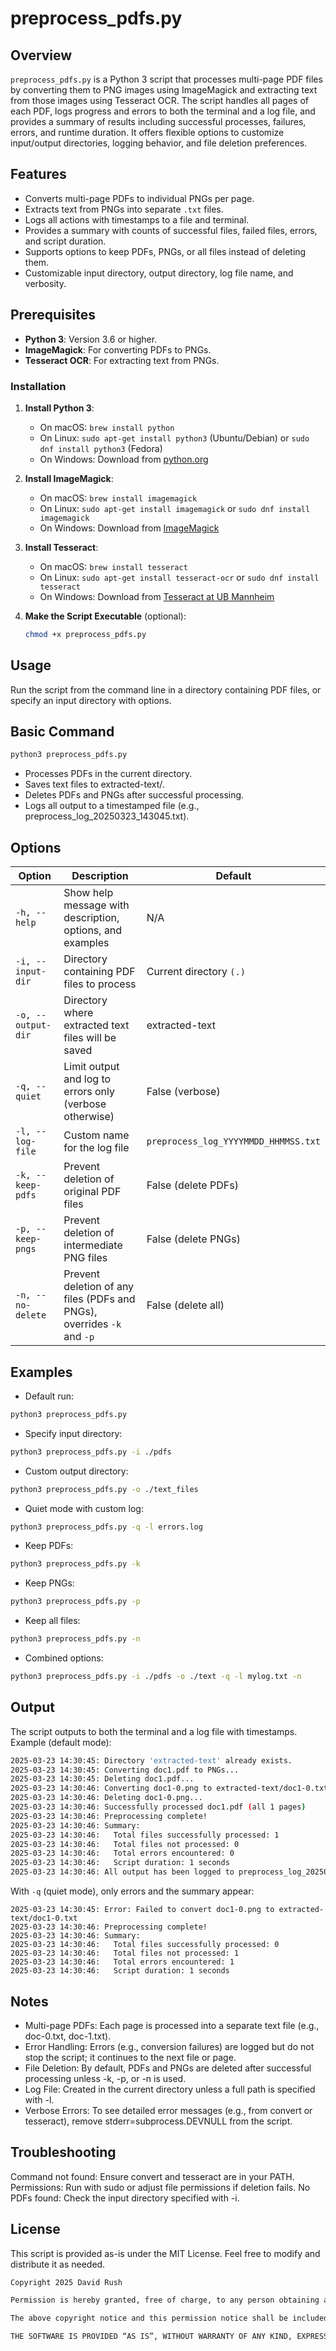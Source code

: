 # preprocess_pdfs.py

## Overview

`preprocess_pdfs.py` is a Python 3 script that processes multi-page PDF files by converting them to PNG images using ImageMagick and extracting text from those images using Tesseract OCR. The script handles all pages of each PDF, logs progress and errors to both the terminal and a log file, and provides a summary of results including successful processes, failures, errors, and runtime duration. It offers flexible options to customize input/output directories, logging behavior, and file deletion preferences.

## Features

- Converts multi-page PDFs to individual PNGs per page.
- Extracts text from PNGs into separate `.txt` files.
- Logs all actions with timestamps to a file and terminal.
- Provides a summary with counts of successful files, failed files, errors, and script duration.
- Supports options to keep PDFs, PNGs, or all files instead of deleting them.
- Customizable input directory, output directory, log file name, and verbosity.

## Prerequisites

- **Python 3**: Version 3.6 or higher.
- **ImageMagick**: For converting PDFs to PNGs.
- **Tesseract OCR**: For extracting text from PNGs.

### Installation

1. **Install Python 3**:
   - On macOS: `brew install python`
   - On Linux: `sudo apt-get install python3` (Ubuntu/Debian) or `sudo dnf install python3` (Fedora)
   - On Windows: Download from [python.org](https://www.python.org/downloads/)

2. **Install ImageMagick**:
   - On macOS: `brew install imagemagick`
   - On Linux: `sudo apt-get install imagemagick` or `sudo dnf install imagemagick`
   - On Windows: Download from [ImageMagick](https://imagemagick.org/script/download.php)

3. **Install Tesseract**:
   - On macOS: `brew install tesseract`
   - On Linux: `sudo apt-get install tesseract-ocr` or `sudo dnf install tesseract`
   - On Windows: Download from [Tesseract at UB Mannheim](https://github.com/UB-Mannheim/tesseract/wiki)

4. **Make the Script Executable** (optional):
   ```bash
   chmod +x preprocess_pdfs.py
   ```

## Usage

Run the script from the command line in a directory containing PDF files, or specify an input directory with options.

## Basic Command

```bash
python3 preprocess_pdfs.py
```
- Processes PDFs in the current directory.
- Saves text files to extracted-text/.
- Deletes PDFs and PNGs after successful processing.
- Logs all output to a timestamped file (e.g., preprocess_log_20250323_143045.txt).

## Options
| Option | Description | Default |
| ------- | ------------ | --------|
| `-h, --help` | Show help message with description, options, and examples | N/A |
| `-i, --input-dir` | Directory containing PDF files to process | Current directory `(.)` |
| `-o, --output-dir` | Directory where extracted text files will be saved | extracted-text |
| `-q, --quiet` | Limit output and log to errors only (verbose otherwise) | False (verbose) |
| `-l, --log-file` | Custom name for the log file | `preprocess_log_YYYYMMDD_HHMMSS.txt` |
| `-k, --keep-pdfs` | Prevent deletion of original PDF files| False (delete PDFs) |
| `-p, --keep-pngs` | Prevent deletion of intermediate PNG files | False (delete PNGs) |
| `-n, --no-delete` | Prevent deletion of any files (PDFs and PNGs), overrides `-k` and `-p` | False (delete all) |

## Examples

- Default run:
```bash
python3 preprocess_pdfs.py
```
- Specify input directory:
```bash
python3 preprocess_pdfs.py -i ./pdfs
```
- Custom output directory:
```bash
python3 preprocess_pdfs.py -o ./text_files
```
- Quiet mode with custom log:
```bash
python3 preprocess_pdfs.py -q -l errors.log
```
- Keep PDFs:
```bash
python3 preprocess_pdfs.py -k
```
- Keep PNGs:
```bash
python3 preprocess_pdfs.py -p
```
- Keep all files:
```bash
python3 preprocess_pdfs.py -n
```
- Combined options:
```bash
python3 preprocess_pdfs.py -i ./pdfs -o ./text -q -l mylog.txt -n
```

## Output

The script outputs to both the terminal and a log file with timestamps. Example (default mode):

```bash
2025-03-23 14:30:45: Directory 'extracted-text' already exists.
2025-03-23 14:30:45: Converting doc1.pdf to PNGs...
2025-03-23 14:30:45: Deleting doc1.pdf...
2025-03-23 14:30:46: Converting doc1-0.png to extracted-text/doc1-0.txt...
2025-03-23 14:30:46: Deleting doc1-0.png...
2025-03-23 14:30:46: Successfully processed doc1.pdf (all 1 pages)
2025-03-23 14:30:46: Preprocessing complete!
2025-03-23 14:30:46: Summary:
2025-03-23 14:30:46:   Total files successfully processed: 1
2025-03-23 14:30:46:   Total files not processed: 0
2025-03-23 14:30:46:   Total errors encountered: 0
2025-03-23 14:30:46:   Script duration: 1 seconds
2025-03-23 14:30:46: All output has been logged to preprocess_log_20250323_143045.txt
```
With `-q` (quiet mode), only errors and the summary appear:

```
2025-03-23 14:30:45: Error: Failed to convert doc1-0.png to extracted-text/doc1-0.txt
2025-03-23 14:30:46: Preprocessing complete!
2025-03-23 14:30:46: Summary:
2025-03-23 14:30:46:   Total files successfully processed: 0
2025-03-23 14:30:46:   Total files not processed: 1
2025-03-23 14:30:46:   Total errors encountered: 1
2025-03-23 14:30:46:   Script duration: 1 seconds
```

## Notes
- Multi-page PDFs: Each page is processed into a separate text file (e.g., doc-0.txt, doc-1.txt).
- Error Handling: Errors (e.g., conversion failures) are logged but do not stop the script; it continues to the next file or page.
- File Deletion: By default, PDFs and PNGs are deleted after successful processing unless -k, -p, or -n is used.
- Log File: Created in the current directory unless a full path is specified with -l.
- Verbose Errors: To see detailed error messages (e.g., from convert or tesseract), remove stderr=subprocess.DEVNULL from the script.

## Troubleshooting
Command not found: Ensure convert and tesseract are in your PATH.
Permissions: Run with sudo or adjust file permissions if deletion fails.
No PDFs found: Check the input directory specified with -i.

## License
This script is provided as-is under the MIT License. Feel free to modify and distribute it as needed.
```bash
Copyright 2025 David Rush

Permission is hereby granted, free of charge, to any person obtaining a copy of this software and associated documentation files (the “Software”), to deal in the Software without restriction, including without limitation the rights to use, copy, modify, merge, publish, distribute, sublicense, and/or sell copies of the Software, and to permit persons to whom the Software is furnished to do so, subject to the following conditions:

The above copyright notice and this permission notice shall be included in all copies or substantial portions of the Software.

THE SOFTWARE IS PROVIDED “AS IS”, WITHOUT WARRANTY OF ANY KIND, EXPRESS OR IMPLIED, INCLUDING BUT NOT LIMITED TO THE WARRANTIES OF MERCHANTABILITY, FITNESS FOR A PARTICULAR PURPOSE AND NONINFRINGEMENT. IN NO EVENT SHALL THE AUTHORS OR COPYRIGHT HOLDERS BE LIABLE FOR ANY CLAIM, DAMAGES OR OTHER LIABILITY, WHETHER IN AN ACTION OF CONTRACT, TORT OR OTHERWISE, ARISING FROM, OUT OF OR IN CONNECTION WITH THE SOFTWARE OR THE USE OR OTHER DEALINGS IN THE SOFTWARE.
```

